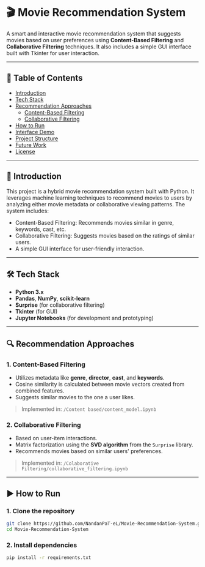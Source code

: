 # 🎬 Movie Recommendation System

A smart and interactive movie recommendation system that suggests movies based on user preferences using **Content-Based Filtering** and **Collaborative Filtering** techniques. It also includes a simple GUI interface built with Tkinter for user interaction.

---

## 📌 Table of Contents

- [Introduction](#introduction)
- [Tech Stack](#tech-stack)
- [Recommendation Approaches](#recommendation-approaches)
  - [Content-Based Filtering](#1-content-based-filtering)
  - [Collaborative Filtering](#2-collaborative-filtering)
- [How to Run](#how-to-run)
- [Interface Demo](#interface-demo)
- [Project Structure](#project-structure)
- [Future Work](#future-work)
- [License](#license)

---

## 🧠 Introduction

This project is a hybrid movie recommendation system built with Python. It leverages machine learning techniques to recommend movies to users by analyzing either movie metadata or collaborative viewing patterns. The system includes:

- Content-Based Filtering: Recommends movies similar in genre, keywords, cast, etc.
- Collaborative Filtering: Suggests movies based on the ratings of similar users.
- A simple GUI interface for user-friendly interaction.

---

## 🛠️ Tech Stack

- **Python 3.x**
- **Pandas**, **NumPy**, **scikit-learn**
- **Surprise** (for collaborative filtering)
- **Tkinter** (for GUI)
- **Jupyter Notebooks** (for development and prototyping)

---

## 🔍 Recommendation Approaches

### 1. Content-Based Filtering

- Utilizes metadata like **genre**, **director**, **cast**, and **keywords**.
- Cosine similarity is calculated between movie vectors created from combined features.
- Suggests similar movies to the one a user likes.

> Implemented in: `/Content based/content_model.ipynb`

### 2. Collaborative Filtering

- Based on user-item interactions.
- Matrix factorization using the **SVD algorithm** from the `Surprise` library.
- Recommends movies based on similar users' preferences.

> Implemented in: `/Colaborative Filtering/collaborative_filtering.ipynb`

---

## ▶️ How to Run

### 1. Clone the repository

```bash
git clone https://github.com/NandanPaT-eL/Movie-Recommendation-System.git
cd Movie-Recommendation-System
```

### 2. Install dependencies

```bash
pip install -r requirements.txt
```
